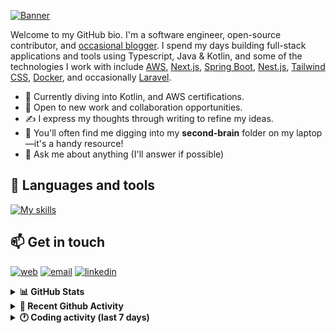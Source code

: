 [![Banner](https://raw.githubusercontent.com/wilfriedago/wilfriedago/main/assets/1.png)][website]

Welcome to my GitHub bio. I'm a software engineer, open-source contributor, and [occasional blogger][blog]. I spend my days building full-stack applications and tools using Typescript, Java & Kotlin, and some of the technologies I work with include [AWS](https://aws.amazon.com/fr/), [Next.js](https://nextjs.org/), [Spring Boot](https://spring.io/projects/spring-boot), [Nest.js](https://nestjs.com/), [Tailwind CSS](https://github.com/tailwindlabs/tailwindcss), [Docker](https://www.docker.com/), and occasionally [Laravel](https://laravel.com/).

- 🔭 Currently diving into Kotlin, and AWS certifications.
- 👯 Open to new work and collaboration opportunities.
- ✍️ I express my thoughts through writing to refine my ideas.
- 🧠 You'll often find me digging into my **second-brain** folder on my laptop—it's a handy resource!
- 💬 Ask me about anything (I'll answer if possible)

## 🎨 Languages and tools

[![My skills](https://skillicons.dev/icons?i=typescript,js,nodejs,nest,java,kotlin,spring,python,fastapi,django,aws,docker,vscode,idea,tailwind&perline=15)](https://wilfriedago.dev/about#skills)

## 📫 Get in touch
[![web](https://img.shields.io/badge/WEBSITE-12100E?logo=google-earth&color=282A36)][website]
[![email](https://img.shields.io/badge/MAIL-12100E?logo=mailgun&color=282A36)][mail]
[![linkedin](https://img.shields.io/badge/LINKEDIN-12100E?logo=linkedin&color=282A36)][linkedin]


<details>
  <summary><b>📊 GitHub Stats</b></summary>
	<br/>
	<p align="left">
		<img width="49.5%" src="https://github-readme-stats.vercel.app/api?username=wilfriedago&show_icons=true&count_private=true&title_color=10b981&icon_color=10b981&theme=react&hide_border=true&rank_icon=github" />
		<img width="49.5%" src="https://streak-stats.demolab.com/?user=wilfriedago&hide_border=true&theme=react&ring=10b981&fire=fff&currStreakNum=fff&sideLabels=10b981&currStreakLabel=10b981&sideNums=fff" />
	</p>
</details>

<details>
  <summary><b>📅 Recent Github Activity</b></summary>
	<br>

<!--RECENT_ACTIVITY:last_update-->
Last Updated: Monday, January 20th, 2025, 4:17:34 AM
<!--RECENT_ACTIVITY:last_update_end-->

<!--RECENT_ACTIVITY:start-->
1. ✔️ Closed issue [#1736](https://github.com/pentaho/pentaho-reporting/issues/1736) in [pentaho/pentaho-reporting](https://github.com/pentaho/pentaho-reporting)<br>
2. 💬 Commented on [#1625](https://github.com/pentaho/pentaho-reporting/issues/1625#issuecomment-2597895151) in [pentaho/pentaho-reporting](https://github.com/pentaho/pentaho-reporting)<br>
3. ⭐ Starred [suites-dev/suites](https://github.com/suites-dev/suites)<br>
4. ❗️ Opened issue [#1736](https://github.com/pentaho/pentaho-reporting/issues/1736) in [pentaho/pentaho-reporting](https://github.com/pentaho/pentaho-reporting)<br>
5. 💬 Commented on [#1356](https://github.com/pentaho/pentaho-reporting/issues/1356#issuecomment-2593321639) in [pentaho/pentaho-reporting](https://github.com/pentaho/pentaho-reporting)<br>
<!--RECENT_ACTIVITY:end-->
</details>

<details>
  <summary><b>🕐 Coding activity (last 7 days)</b></summary>
	<br>

<!--START_SECTION:waka-->

```python
Total Time: 35 hrs 56 mins

Java              15 hrs 12 mins  ██████████▒░░░░░░░░░░░░░░   41.94 %
Groovy            3 hrs 43 mins   ██▓░░░░░░░░░░░░░░░░░░░░░░   10.29 %
TypeScript        3 hrs 26 mins   ██▒░░░░░░░░░░░░░░░░░░░░░░   09.48 %
Gradle            2 hrs 2 mins    █▒░░░░░░░░░░░░░░░░░░░░░░░   05.62 %
XML               56 mins         ▓░░░░░░░░░░░░░░░░░░░░░░░░   02.61 %
Text              31 mins         ▒░░░░░░░░░░░░░░░░░░░░░░░░   01.43 %
.env file         26 mins         ▒░░░░░░░░░░░░░░░░░░░░░░░░   01.22 %
```

<!--END_SECTION:waka-->
</details>

[website]: https://wilfriedago.dev
[linkedin]: https://linkedin.com/in/wilfriedago
[blog]: https://wilfriedago.dev/blog
[mail]: mailto:me@wilfriedago.dev
